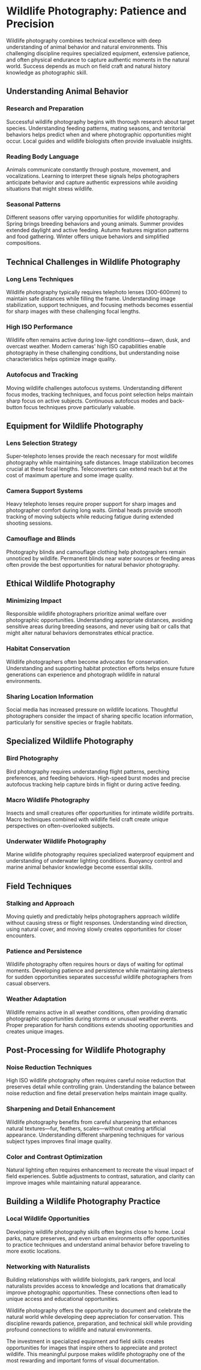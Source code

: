 # Wildlife Photography: Patience and Precision

Wildlife photography combines technical excellence with deep understanding of animal behavior and natural environments. This challenging discipline requires specialized equipment, extensive patience, and often physical endurance to capture authentic moments in the natural world. Success depends as much on field craft and natural history knowledge as photographic skill.

## Understanding Animal Behavior

### Research and Preparation

Successful wildlife photography begins with thorough research about target species. Understanding feeding patterns, mating seasons, and territorial behaviors helps predict when and where photographic opportunities might occur. Local guides and wildlife biologists often provide invaluable insights.

### Reading Body Language

Animals communicate constantly through posture, movement, and vocalizations. Learning to interpret these signals helps photographers anticipate behavior and capture authentic expressions while avoiding situations that might stress wildlife.

### Seasonal Patterns

Different seasons offer varying opportunities for wildlife photography. Spring brings breeding behaviors and young animals. Summer provides extended daylight and active feeding. Autumn features migration patterns and food gathering. Winter offers unique behaviors and simplified compositions.

## Technical Challenges in Wildlife Photography

### Long Lens Techniques

Wildlife photography typically requires telephoto lenses (300-600mm) to maintain safe distances while filling the frame. Understanding image stabilization, support techniques, and focusing methods becomes essential for sharp images with these challenging focal lengths.

### High ISO Performance

Wildlife often remains active during low-light conditions—dawn, dusk, and overcast weather. Modern cameras' high ISO capabilities enable photography in these challenging conditions, but understanding noise characteristics helps optimize image quality.

### Autofocus and Tracking

Moving wildlife challenges autofocus systems. Understanding different focus modes, tracking techniques, and focus point selection helps maintain sharp focus on active subjects. Continuous autofocus modes and back-button focus techniques prove particularly valuable.

## Equipment for Wildlife Photography

### Lens Selection Strategy

Super-telephoto lenses provide the reach necessary for most wildlife photography while maintaining safe distances. Image stabilization becomes crucial at these focal lengths. Teleconverters can extend reach but at the cost of maximum aperture and some image quality.

### Camera Support Systems

Heavy telephoto lenses require proper support for sharp images and photographer comfort during long waits. Gimbal heads provide smooth tracking of moving subjects while reducing fatigue during extended shooting sessions.

### Camouflage and Blinds

Photography blinds and camouflage clothing help photographers remain unnoticed by wildlife. Permanent blinds near water sources or feeding areas often provide the best opportunities for natural behavior photography.

## Ethical Wildlife Photography

### Minimizing Impact

Responsible wildlife photographers prioritize animal welfare over photographic opportunities. Understanding appropriate distances, avoiding sensitive areas during breeding seasons, and never using bait or calls that might alter natural behaviors demonstrates ethical practice.

### Habitat Conservation

Wildlife photographers often become advocates for conservation. Understanding and supporting habitat protection efforts helps ensure future generations can experience and photograph wildlife in natural environments.

### Sharing Location Information

Social media has increased pressure on wildlife locations. Thoughtful photographers consider the impact of sharing specific location information, particularly for sensitive species or fragile habitats.

## Specialized Wildlife Photography

### Bird Photography

Bird photography requires understanding flight patterns, perching preferences, and feeding behaviors. High-speed burst modes and precise autofocus tracking help capture birds in flight or during active feeding.

### Macro Wildlife Photography

Insects and small creatures offer opportunities for intimate wildlife portraits. Macro techniques combined with wildlife field craft create unique perspectives on often-overlooked subjects.

### Underwater Wildlife Photography

Marine wildlife photography requires specialized waterproof equipment and understanding of underwater lighting conditions. Buoyancy control and marine animal behavior knowledge become essential skills.

## Field Techniques

### Stalking and Approach

Moving quietly and predictably helps photographers approach wildlife without causing stress or flight responses. Understanding wind direction, using natural cover, and moving slowly creates opportunities for closer encounters.

### Patience and Persistence

Wildlife photography often requires hours or days of waiting for optimal moments. Developing patience and persistence while maintaining alertness for sudden opportunities separates successful wildlife photographers from casual observers.

### Weather Adaptation

Wildlife remains active in all weather conditions, often providing dramatic photographic opportunities during storms or unusual weather events. Proper preparation for harsh conditions extends shooting opportunities and creates unique images.

## Post-Processing for Wildlife Photography

### Noise Reduction Techniques

High ISO wildlife photography often requires careful noise reduction that preserves detail while controlling grain. Understanding the balance between noise reduction and fine detail preservation helps maintain image quality.

### Sharpening and Detail Enhancement

Wildlife photography benefits from careful sharpening that enhances natural textures—fur, feathers, scales—without creating artificial appearance. Understanding different sharpening techniques for various subject types improves final image quality.

### Color and Contrast Optimization

Natural lighting often requires enhancement to recreate the visual impact of field experiences. Subtle adjustments to contrast, saturation, and clarity can improve images while maintaining natural appearance.

## Building a Wildlife Photography Practice

### Local Wildlife Opportunities

Developing wildlife photography skills often begins close to home. Local parks, nature preserves, and even urban environments offer opportunities to practice techniques and understand animal behavior before traveling to more exotic locations.

### Networking with Naturalists

Building relationships with wildlife biologists, park rangers, and local naturalists provides access to knowledge and locations that dramatically improve photographic opportunities. These connections often lead to unique access and educational opportunities.

Wildlife photography offers the opportunity to document and celebrate the natural world while developing deep appreciation for conservation. This discipline rewards patience, preparation, and technical skill while providing profound connections to wildlife and natural environments.

The investment in specialized equipment and field skills creates opportunities for images that inspire others to appreciate and protect wildlife. This meaningful purpose makes wildlife photography one of the most rewarding and important forms of visual documentation.